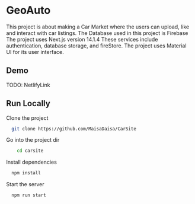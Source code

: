 # GeoAuto

This project is about making a Car Market where the users can upload, like and interact with car listings. The Database used in this project is Firebase
The project uses Next.js version 14.1.4 These services include authentication, database storage, and fireStore. The project uses Material UI for its user interface.

## Demo

TODO: NetlifyLink

## Run Locally

Clone the project

```bash
  git clone https://github.com/MaisaDaisa/CarSite
```

Go into the project dir

```bash
    cd carsite
```

Install dependencies

```bash
  npm install
```

Start the server

```bash
  npm run start
```
